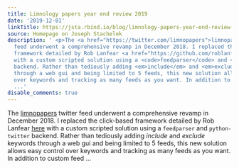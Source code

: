 ```yaml
---
title: Limnology papers year end review 2019
date: '2019-12-01'
linkTitle: https://jsta.rbind.io/blog/limnology-papers-year-end-review-with-a-python-twitter-rss-feed/
source: Homepage on Joseph Stachelek
description: ' <p>The <a href="https://twitter.com/limnopapers">limnopapers</a> twitter
  feed underwent a comprehensive revamp in December 2018. I replaced the click-based
  framework detailed by Rob Lanfear <a href="https://github.com/roblanf/phypapers">here</a>
  with a custom scripted solution using a <code>feedparser</code> and <code>python-twitter</code>
  backend. Rather than tediously adding <em>include</em> and <em>exclude</em> keywords
  through a web gui and being limited to 5 feeds, this new solution allows easy control
  over keywords and tracking as many feeds as you want. In addition to custom feed
  ...'
disable_comments: true
---
```

 <p>The <a href="https://twitter.com/limnopapers">limnopapers</a> twitter feed underwent a comprehensive revamp in December 2018. I replaced the click-based framework detailed by Rob Lanfear <a href="https://github.com/roblanf/phypapers">here</a> with a custom scripted solution using a <code>feedparser</code> and <code>python-twitter</code> backend. Rather than tediously adding <em>include</em> and <em>exclude</em> keywords through a web gui and being limited to 5 feeds, this new solution allows easy control over keywords and tracking as many feeds as you want. In addition to custom feed ...